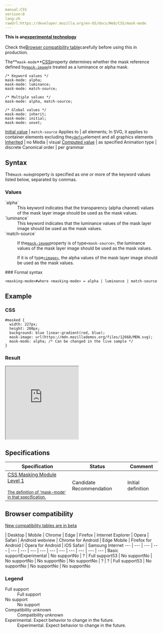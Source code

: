 ```yaml
---
manual:CSS
version:0
lang:zh
rawUrl:https://developer.mozilla.org/en-US/docs/Web/CSS/mask-mode
---
```






**This is an[experimental technology](%3404 "")**<br></br>Check the[Browser compatibility table](%35240 "")carefully before using this in production.





The**`mask-mode`**[CSS](%427 "")property determines whether the mask reference defined by[`mask-image`](%30956 "The mask-image CSS property sets the image that is used as mask layer for an element.")is treated as a luminance or alpha mask.


```
/* Keyword values */
mask-mode: alpha;
mask-mode: luminance;
mask-mode: match-source;

/* Multiple values */
mask-mode: alpha, match-source;

/* Global values */
mask-mode: inherit;
mask-mode: initial;
mask-mode: unset;
```

[Initial value](%28552 "") | `match-source` 
Applies to | all elements; In SVG, it applies to container elements excluding the[`<defs>`](%17543 "SVG allows graphical objects to be defined for later reuse. It is recommended that, wherever possible, referenced elements be defined inside of a <defs> element. Objects created inside a <defs> element are not rendered immediately; instead, think of them as templates or macros created for future use.")element and all graphics elements 
[Inherited](%28555 "") | no 
Media | visual 
[Computed value](%28556 "") | as specified 
Animation type | discrete 
Canonical order | per grammar 


## Syntax<a name="Syntax"></a>


The`mask-mode`property is specified as one or more of the keyword values listed below, separated by commas.


### Values<a name="Values"></a>
<dl><dt id=''>`alpha`</dt><dd>This keyword indicates that the transparency (alpha channel) values of the mask layer image should be used as the mask values.</dd><dt id=''>`luminance`</dt><dd>This keyword indicates that the luminance values of the mask layer image should be used as the mask values.</dd><dt id=''>`match-source`</dt><dd>

If the[`mask-image`](%30956 "The mask-image CSS property sets the image that is used as mask layer for an element.")property is of type`<mask-source>`, the luminance values of the mask layer image should be used as the mask values.



If it is of type[`<image>`](%28330 "The <image> CSS data type represents a two-dimensional image. There are two kinds of images: plain images, referenced with a <url>, and dynamically-generated images, generated with <gradient> or element(). Images can be used with numerous CSS properties, such as background-image, border-image, content, cursor, and list-style-image."), the alpha values of the mask layer image should be used as the mask values.

</dd></dl>
### Formal syntax<a name="Formal_syntax"></a>

```
<masking-mode>#where <masking-mode> = alpha | luminance | match-source
```

## Example<a name="Example"></a>

### CSS<a name="CSS"></a>

```
#masked {
  width: 227px;
  height: 200px;
  background: blue linear-gradient(red, blue);
  mask-image: url(https://mdn.mozillademos.org/files/12668/MDN.svg);
  mask-mode: alpha; /* Can be changed in the live sample */
} 

```

### Result<a name="Result"></a>


<iframe src='https://mdn.mozillademos.org/en-US/docs/Web/CSS/mask-mode$samples/Example?revision=1369900' width='240' height='240'></iframe>



## Specifications<a name="Specifications"></a>

Specification | Status | Comment 
 ---  |  ---  |  ---  | 
[CSS Masking Module Level 1<br></br><small>The definition of &#39;mask-mode&#39; in that specification.</small>](%30957 "") | Candidate Recommendation | Initial definition 


## Browser compatibility<a name="Browser_compatibility"></a>
[New compatibility tables are in beta<i></i>](%3360 "")

 | <abbr>Desktop<i></i></abbr> | <abbr>Mobile<i></i></abbr> 
 | <abbr>Chrome<i></i></abbr> | <abbr>Edge<i></i></abbr> | <abbr>Firefox<i></i></abbr> | <abbr>Internet Explorer<i></i></abbr> | <abbr>Opera<i></i></abbr> | <abbr>Safari<i></i></abbr> | <abbr>Android webview<i></i></abbr> | <abbr>Chrome for Android<i></i></abbr> | <abbr>Edge Mobile<i></i></abbr> | <abbr>Firefox for Android<i></i></abbr> | <abbr>Opera for Android<i></i></abbr> | <abbr>iOS Safari<i></i></abbr> | <abbr>Samsung Internet<i></i></abbr> 
 ---  |  ---  |  ---  |  ---  |  ---  |  ---  |  ---  |  ---  |  ---  |  ---  |  ---  |  ---  |  ---  |  ---  | 
Basic support<abbr>Experimental<i></i></abbr> | <abbr>No support</abbr>No | <abbr>?</abbr> | <abbr>Full support</abbr>53 | <abbr>No support</abbr>No | <abbr>No support</abbr>No | <abbr>No support</abbr>No | <abbr>No support</abbr>No | <abbr>?</abbr> | <abbr>?</abbr> | <abbr>Full support</abbr>53 | <abbr>No support</abbr>No | <abbr>No support</abbr>No | <abbr>No support</abbr>No 


### Legend<a name="Legend"></a>
<dl><dt id=''><abbr>Full support</abbr></dt><dd>Full support</dd><dt id=''><abbr>No support</abbr></dt><dd>No support</dd><dt id=''><abbr>Compatibility unknown</abbr></dt><dd>Compatibility unknown</dd><dt id=''><abbr>Experimental. Expect behavior to change in the future.<i></i></abbr></dt><dd>Experimental. Expect behavior to change in the future.</dd></dl>



